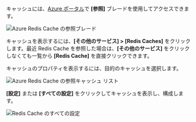 キャッシュには、[Azure ポータル](https://portal.azure.com)で **[参照]** ブレードを使用してアクセスできます。

![Azure Redis Cache の参照ブレード](media/redis-cache-browse/redis-cache-browse.png)

キャッシュを表示するには、**[その他のサービス] > [Redis Caches]** をクリックします。最近 Redis Cache を参照した場合は、**[その他のサービス]** をクリックしなくても一覧から **[Redis Cache]** を直接クリックできます。

キャッシュのプロパティを表示するには、目的のキャッシュを選択します。

![Azure Redis Cache の参照キャッシュ リスト](media/redis-cache-browse/redis-caches.png)

**[設定]** または **[すべての設定]** をクリックしてキャッシュを表示し、構成します。

![Redis Cache のすべての設定](media/redis-cache-browse/redis-cache-blade.png)

<!---HONumber=AcomDC_0921_2016-->